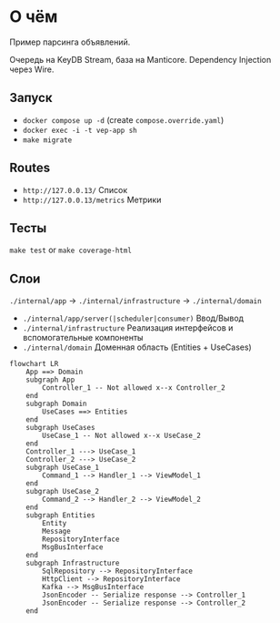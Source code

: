 # О чём

Пример парсинга объявлений.

Очередь на KeyDB Stream, база на Manticore. Dependency Injection через Wire.

## Запуск

* `docker compose up -d` (create `compose.override.yaml`)
* `docker exec -i -t vep-app sh`
* `make migrate`

## Routes

* `http://127.0.0.13/` Список
* `http://127.0.0.13/metrics` Метрики

## Тесты

`make test` or `make coverage-html`

## Слои

`./internal/app` -> `./internal/infrastructure` -> `./internal/domain`

* `./internal/app/server(|scheduler|consumer)` Ввод/Вывод
* `./internal/infrastructure` Реализация интерфейсов и вспомогательные компоненты
* `./internal/domain` Доменная область (Entities + UseCases)

```mermaid
flowchart LR
    App ==> Domain
    subgraph App
        Controller_1 -- Not allowed x--x Controller_2
    end
    subgraph Domain
        UseCases ==> Entities
    end
    subgraph UseCases
        UseCase_1 -- Not allowed x--x UseCase_2
    end
    Controller_1 ---> UseCase_1
    Controller_2 ---> UseCase_2
    subgraph UseCase_1
        Command_1 --> Handler_1 --> ViewModel_1
    end
    subgraph UseCase_2
        Command_2 --> Handler_2 --> ViewModel_2
    end
    subgraph Entities
        Entity
        Message
        RepositoryInterface
        MsgBusInterface
    end
    subgraph Infrastructure
        SqlRepository --> RepositoryInterface
        HttpClient --> RepositoryInterface
        Kafka --> MsgBusInterface
        JsonEncoder -- Serialize response --> Controller_1
        JsonEncoder -- Serialize response --> Controller_2
    end
```
